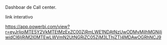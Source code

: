 Dashboar de Call center.

link interativo

https://app.powerbi.com/view?r=eyJrIjoiMTE5Y2VkMTEtMzExZC00ZjRmLWE1NDAtNzUwODMyMjlhMGNjIiwidCI6IjRjM2I0MTEwLWVmN2UtNGRiZC05ZjM3LThjZTI4MDAwOGRhNCJ9
